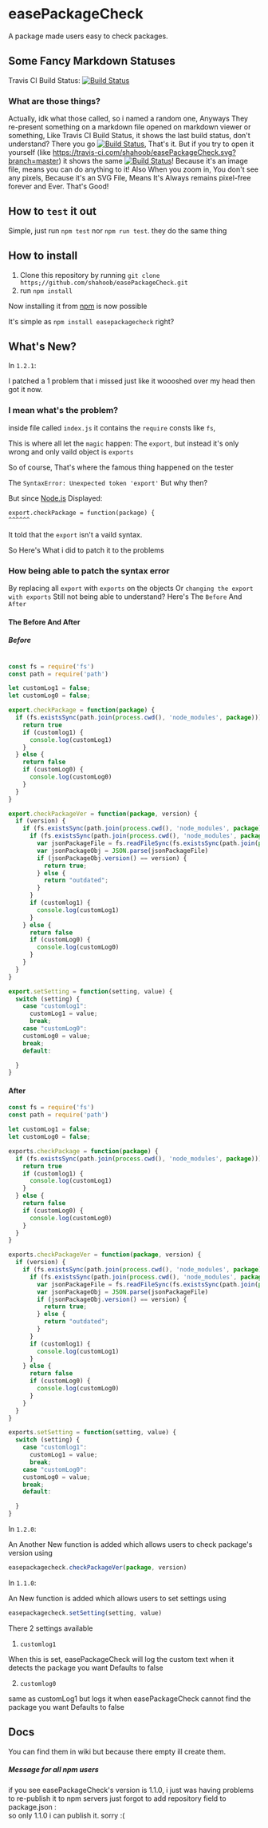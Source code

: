 # easePackageCheck
A package made users easy to check packages.

## Some Fancy Markdown Statuses
Travis CI Build Status: [![Build Status](https://travis-ci.com/shahoob/easePackageCheck.svg?branch=master)](https://travis-ci.com/shahoob/easePackageCheck)

### What are those things?
Actually, idk what those called, so i named a random one, Anyways
They re-present something on a markdown file opened on markdown viewer or something,
Like Travis CI Build Status, it shows the last build status, don't understand?
There you go [![Build Status](https://travis-ci.com/shahoob/easePackageCheck.svg?branch=master)](https://travis-ci.com/shahoob/easePackageCheck), That's it.
But if you try to open it yourself (like https://travis-ci.com/shahoob/easePackageCheck.svg?branch=master)
it shows the same [![Build Status](https://travis-ci.com/shahoob/easePackageCheck.svg?branch=master)](https://travis-ci.com/shahoob/easePackageCheck)!
Because it's an image file, means you can do anything to it!
Also When you zoom in, You don't see any pixels, Because it's an SVG File,
Means It's Always remains pixel-free forever and Ever. That's Good!

## How to `test` it out
Simple, just run `npm test` nor `npm run test`. they do the same thing

## How to install
1. Clone this repository by running `git clone https;//github.com/shahoob/easePackageCheck.git`
2. run `npm install`

Now installing it from [npm](npmjs.com) is now possible

It's simple as `npm install easepackagecheck` right?

## What's New?
In `1.2.1`:

I patched a 1 problem that i missed just like it woooshed over my head then got it now.

### I mean what's the problem?
inside file called `index.js` it contains the `require` consts like `fs`,

This is where all let the `magic` happen:
The `export`, but instead it's only wrong and only vaild object is `exports`

So of course, That's where the famous thing happened on the tester

The `SyntaxError: Unexpected token 'export'`
But why then?

But since [Node.js](nodejs.com) Displayed:
```
export.checkPackage = function(package) {
^^^^^^
```
It told that the `export` isn't a vaild syntax.

So Here's What i did to patch it to the problems

### How being able to patch the syntax error

By replacing all `export` with `exports` on the objects
Or `changing the export with exports`
Still not being able to understand?
Here's The `Before` And `After`

#### The Before And After

##### Before

```javascript

const fs = require('fs')
const path = require('path')

let customLog1 = false;
let customLog0 = false;

export.checkPackage = function(package) {
  if (fs.existsSync(path.join(process.cwd(), 'node_modules', package))) {
    return true
    if (customlog1) {
      console.log(customLog1)
    }
  } else {
    return false
    if (customLog0) {
      console.log(customLog0)
    }
  }
}

export.checkPackageVer = function(package, version) {
  if (version) {
    if (fs.existsSync(path.join(process.cwd(), 'node_modules', package))) {
      if (fs.existsSync(path.join(process.cwd(), 'node_modules', package, 'package.json')) {
        var jsonPackageFile = fs.readFileSync(fs.existsSync(path.join(process.cwd(), 'node_modules', package, 'package.json'))
        var jsonPackageObj = JSON.parse(jsonPackageFile)
        if (jsonPackageObj.version() == version) {
          return true;
        } else {
          return "outdated";
        }
      }
      if (customlog1) {
        console.log(customLog1)
      }
    } else {
      return false
      if (customLog0) {
        console.log(customLog0)
      }
    }
  }
}

export.setSetting = function(setting, value) {
  switch (setting) {
    case "customlog1":
      customLog1 = value;
      break;
    case "customLog0":
    customLog0 = value;
    break;
    default:

  }
}

```

#### After

```javascript
const fs = require('fs')
const path = require('path')

let customLog1 = false;
let customLog0 = false;

exports.checkPackage = function(package) {
  if (fs.existsSync(path.join(process.cwd(), 'node_modules', package))) {
    return true
    if (customlog1) {
      console.log(customLog1)
    }
  } else {
    return false
    if (customLog0) {
      console.log(customLog0)
    }
  }
}

exports.checkPackageVer = function(package, version) {
  if (version) {
    if (fs.existsSync(path.join(process.cwd(), 'node_modules', package))) {
      if (fs.existsSync(path.join(process.cwd(), 'node_modules', package, 'package.json')) {
        var jsonPackageFile = fs.readFileSync(fs.existsSync(path.join(process.cwd(), 'node_modules', package, 'package.json'))
        var jsonPackageObj = JSON.parse(jsonPackageFile)
        if (jsonPackageObj.version() == version) {
          return true;
        } else {
          return "outdated";
        }
      }
      if (customlog1) {
        console.log(customLog1)
      }
    } else {
      return false
      if (customLog0) {
        console.log(customLog0)
      }
    }
  }
}

exports.setSetting = function(setting, value) {
  switch (setting) {
    case "customlog1":
      customLog1 = value;
      break;
    case "customLog0":
    customLog0 = value;
    break;
    default:

  }
}

```


In `1.2.0`:

An Another New function is added which allows users to check package's version using

```javascript
easepackagecheck.checkPackageVer(package, version)
```

In `1.1.0`:

An New function is added which allows users to set settings using

```javascript
easepackagecheck.setSetting(setting, value)
```

There 2 settings available

1. `customlog1`

When this is set, easePackageCheck will log the custom text when it detects the package you want
Defaults to false

2. `customlog0`

same as customLog1 but logs it when easePackageCheck cannot find the package you want
Defaults to false

## Docs
You can find them in wiki
but because there empty
ill create them.


##### Message for all npm users
if you see easePackageCheck's version is 1.1.0,
i just was having problems to re-publish it to npm servers
just forgot to add repository field to package.json :\
so only 1.1.0 i can publish it. sorry :(
